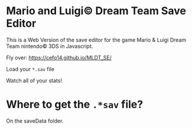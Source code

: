 # Mario and Luigi:copyright: Dream Team Save Editor

This is a Web Version of the save editor for the game Mario &amp; Luigi Dream Team nintendo:copyright: 3DS in Javascript.

Fly over:
https://cefo14.github.io/MLDT_SE/

Load your `*.sav` file

Watch all of your stats!

# Where to get the `.*sav` file?
On the saveData folder.
